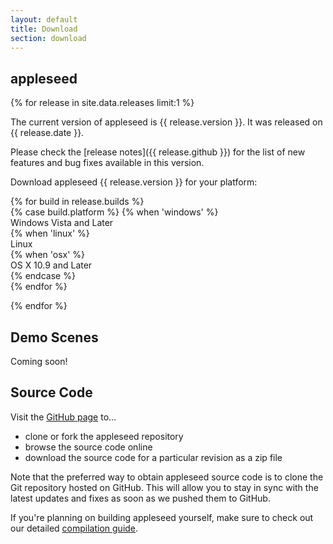 ```yaml
---
layout: default
title: Download
section: download
---
```


## appleseed

{% for release in site.data.releases limit:1 %}

The current version of appleseed is {{ release.version }}. It was released on {{ release.date }}.

Please check the [release notes]({{ release.github }}) for the list of new features and bug fixes available in this version.

Download appleseed {{ release.version }} for your platform:

<div class="builds">
{% for build in release.builds %}
    <div class="build">
    {% case build.platform %}
        {% when 'windows' %}
            <a href="{{ build.url }}" download><i class="fa fa-windows"></i></a>
            <div>Windows Vista and Later</div>
        {% when 'linux' %}
            <a href="{{ build.url }}" download><i class="fa fa-linux"></i></a>
            <div>Linux</div>
        {% when 'osx' %}
            <a href="{{ build.url }}" download><i class="fa fa-apple"></i></a>
            <div>OS X 10.9 and Later</div>
        {% endcase %}
    </div>
{% endfor %}
</div>

{% endfor %}

## Demo Scenes

Coming soon!

## Source Code

Visit the [<i class="fa fa-github"></i> GitHub page](https://github.com/appleseedhq/appleseed) to&hellip;

- clone or fork the appleseed repository
- browse the source code online
- download the source code for a particular revision as a zip file

Note that the preferred way to obtain appleseed source code is to clone the Git repository hosted on GitHub.
This will allow you to stay in sync with the latest updates and fixes as soon as we pushed them to GitHub.

If you're planning on building appleseed yourself, make sure to check out our detailed
[compilation guide](https://github.com/appleseedhq/appleseed/wiki/Building-appleseed).
